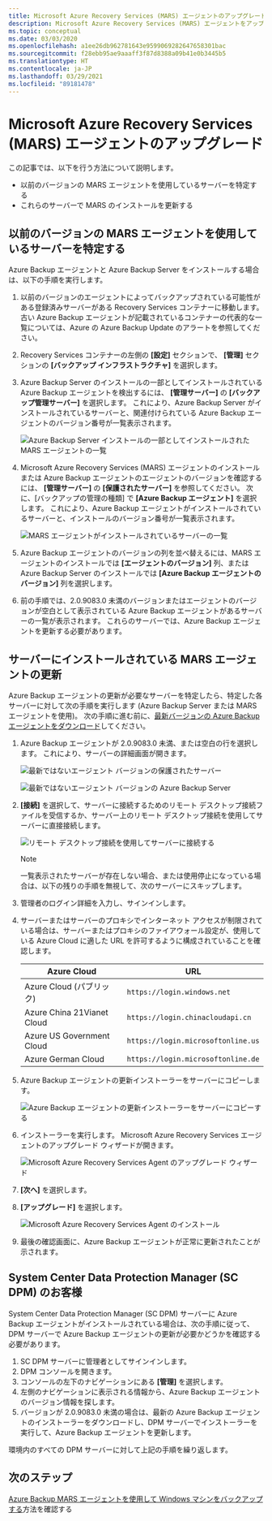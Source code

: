 ```yaml
---
title: Microsoft Azure Recovery Services (MARS) エージェントのアップグレード
description: Microsoft Azure Recovery Services (MARS) エージェントをアップグレードする方法について説明します。
ms.topic: conceptual
ms.date: 03/03/2020
ms.openlocfilehash: a1ee26db962781643e9599069282647658301bac
ms.sourcegitcommit: f28ebb95ae9aaaff3f87d8388a09b41e0b3445b5
ms.translationtype: HT
ms.contentlocale: ja-JP
ms.lasthandoff: 03/29/2021
ms.locfileid: "89181478"
---
```

# <a name="upgrade-the-microsoft-azure-recovery-services-mars-agent"></a>Microsoft Azure Recovery Services (MARS) エージェントのアップグレード

この記事では、以下を行う方法について説明します。

* 以前のバージョンの MARS エージェントを使用しているサーバーを特定する
* これらのサーバーで MARS のインストールを更新する

## <a name="identify-servers-with-earlier-versions-of-the-mars-agent"></a>以前のバージョンの MARS エージェントを使用しているサーバーを特定する

Azure Backup エージェントと Azure Backup Server をインストールする場合は、以下の手順を実行します。

1. 以前のバージョンのエージェントによってバックアップされている可能性がある登録済みサーバーがある Recovery Services コンテナーに移動します。 古い Azure Backup エージェントが記載されているコンテナーの代表的な一覧については、Azure の Azure Backup Update のアラートを参照してください。
1. Recovery Services コンテナーの左側の **[設定]** セクションで、 **[管理]** セクションの **[バックアップ インフラストラクチャ]** を選択します。
1. Azure Backup Server のインストールの一部としてインストールされている Azure Backup エージェントを検出するには、 **[管理サーバー]** の **[バックアップ管理サーバー]** を選択します。 これにより、Azure Backup Server がインストールされているサーバーと、関連付けられている Azure Backup エージェントのバージョン番号が一覧表示されます。

    ![Azure Backup Server インストールの一部としてインストールされた MARS エージェントの一覧](./media/upgrade-mars-agent/backup-management-servers.png)

1. Microsoft Azure Recovery Services (MARS) エージェントのインストールまたは Azure Backup エージェントのエージェントのバージョンを確認するには、 **[管理サーバー]** の **[保護されたサーバー]** を参照してください。 次に、[バックアップの管理の種類] で **[Azure Backup エージェント]** を選択します。 これにより、Azure Backup エージェントがインストールされているサーバーと、インストールのバージョン番号が一覧表示されます。

    ![MARS エージェントがインストールされているサーバーの一覧](./media/upgrade-mars-agent/protected-servers.png)

1. Azure Backup エージェントのバージョンの列を並べ替えるには、MARS エージェントのインストールでは **[エージェントのバージョン]** 列、または Azure Backup Server のインストールでは **[Azure Backup エージェントのバージョン]** 列を選択します。

1. 前の手順では、2.0.9083.0 未満のバージョンまたはエージェントのバージョンが空白として表示されている Azure Backup エージェントがあるサーバーの一覧が表示されます。 これらのサーバーでは、Azure Backup エージェントを更新する必要があります。

## <a name="update-the-mars-agent-installation-on-the-server"></a>サーバーにインストールされている MARS エージェントの更新

Azure Backup エージェントの更新が必要なサーバーを特定したら、特定した各サーバーに対して次の手順を実行します (Azure Backup Server または MARS エージェントを使用)。 次の手順に進む前に、[最新バージョンの Azure Backup エージェントをダウンロード](https://aka.ms/azurebackup_agent)してください。

1. Azure Backup エージェントが 2.0.9083.0 未満、または空白の行を選択します。 これにより、サーバーの詳細画面が開きます。

    ![最新ではないエージェント バージョンの保護されたサーバー](./media/upgrade-mars-agent/old-agent-version.png)

    ![最新ではないエージェント バージョンの Azure Backup Server](./media/upgrade-mars-agent/backup-management-servers-old-versions.png)

1. **[接続]** を選択して、サーバーに接続するためのリモート デスクトップ接続ファイルを受信するか、サーバー上のリモート デスクトップ接続を使用してサーバーに直接接続します。

    ![リモート デスクトップ接続を使用してサーバーに接続する](./media/upgrade-mars-agent/connect-to-server.png)

    >[!NOTE]
    > 一覧表示されたサーバーが存在しない場合、または使用停止になっている場合は、以下の残りの手順を無視して、次のサーバーにスキップします。

1. 管理者のログイン詳細を入力し、サインインします。

1. サーバーまたはサーバーのプロキシでインターネット アクセスが制限されている場合は、サーバーまたはプロキシのファイアウォール設定が、使用している Azure Cloud に適した URL を許可するように構成されていることを確認します。

    Azure Cloud | URL
    --- | ---
    Azure Cloud (パブリック) |   `https://login.windows.net`
    Azure China 21Vianet Cloud   | `https://login.chinacloudapi.cn`
    Azure US Government Cloud |   `https://login.microsoftonline.us`
    Azure German Cloud  |  `https://login.microsoftonline.de`

1. Azure Backup エージェントの更新インストーラーをサーバーにコピーします。

    ![Azure Backup エージェントの更新インストーラーをサーバーにコピーする](./media/upgrade-mars-agent/copy-agent-installer.png)

1. インストーラーを実行します。 Microsoft Azure Recovery Services エージェントのアップグレード ウィザードが開きます。

    ![Microsoft Azure Recovery Services Agent のアップグレード ウィザード](./media/upgrade-mars-agent/agent-upgrade-wizard.png)

1. **[次へ]** を選択します。

1. **[アップグレード]** を選択します。

    ![Microsoft Azure Recovery Services Agent のインストール](./media/upgrade-mars-agent/upgrade-installation.png)

1. 最後の確認画面に、Azure Backup エージェントが正常に更新されたことが示されます。

## <a name="for-system-center-data-protection-manager-sc-dpm-customers"></a>System Center Data Protection Manager (SC DPM) のお客様

System Center Data Protection Manager (SC DPM) サーバーに Azure Backup エージェントがインストールされている場合は、次の手順に従って、DPM サーバーで Azure Backup エージェントの更新が必要かどうかを確認する必要があります。

1. SC DPM サーバーに管理者としてサインインします。
2. DPM コンソールを開きます。
3. コンソールの左下のナビゲーションにある **[管理]** を選択します。
4. 左側のナビゲーションに表示される情報から、Azure Backup エージェントのバージョン情報を探します。
5. バージョンが 2.0.9083.0 未満の場合は、最新の Azure Backup エージェントのインストーラーをダウンロードし、DPM サーバーでインストーラーを実行して、Azure Backup エージェントを更新します。

環境内のすべての DPM サーバーに対して上記の手順を繰り返します。

## <a name="next-steps"></a>次のステップ

[Azure Backup MARS エージェントを使用して Windows マシンをバックアップする](backup-windows-with-mars-agent.md)方法を確認する
